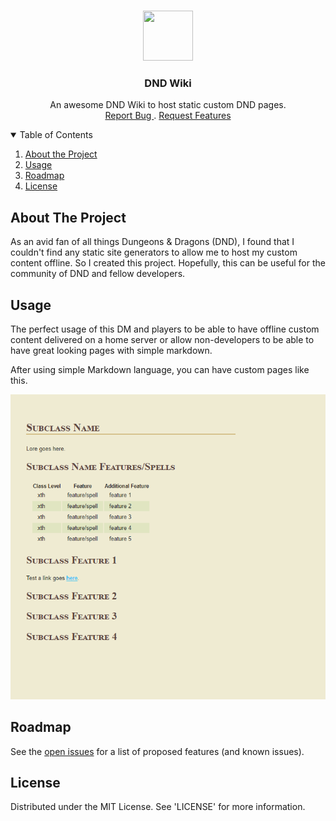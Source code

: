 <!-- project logo -->
<br />
<p align='center'>
    <a href="#">
        <img src="https://i.pinimg.com/originals/48/cb/53/48cb5349f515f6e59edc2a4de294f439.png" width=80" height="80">
    </a>
    <h3 align="center">DND Wiki </h3>
    <p align='center'>
        An awesome DND Wiki to host static custom DND pages.
        <br />
        <a href="https://github.com/nteinert2005/dndwiki/issues"> Report Bug </a>
        .
        <a href="https://github.com/nteinert2005/dndwiki/issues"> Request Features </a>
    </p>
</p>

<details open='open'>
    <summary>Table of Contents</summary>
    <ol>
        <li><a href="#about-the-project"> About the Project </a></li>
        <li><a href="#usage">Usage</a></li>
        <li><a href="#roadmap">Roadmap </a></li>
        <li><a href="#license">License</a></li>
    </ol>
</details>

## About The Project
As an avid fan of all things Dungeons & Dragons (DND), I found that I couldn't find any static site generators to allow me to host my custom content offline. So I created this project. Hopefully, this can be useful for the community of DND and fellow developers. 

## Usage
The perfect usage of this DM and players to be able to have offline custom content delivered on a home server or allow non-developers to be able to have great looking pages with simple markdown. 

After using simple Markdown language, you can have custom pages like this. 

<a href="#">
    <img src="/images/sample.png">
</a>

## Roadmap
See the [open issues](https://github.com/nteinert2005/dndwikiissues) for a list of proposed features (and known issues).

## License 

Distributed under the MIT License. See 'LICENSE' for more information.